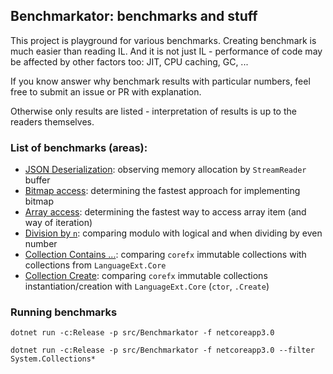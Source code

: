 ## Benchmarkator: benchmarks and stuff

This project is playground for various benchmarks. Creating benchmark is much easier than reading IL.
And it is not just IL - performance of code may be affected by other factors too: JIT, CPU caching, GC, ...

If you know answer why benchmark results with particular numbers, feel free to submit an issue or PR with
explanation.

Otherwise only results are listed - interpretation of results is up to the readers themselves.

### List of benchmarks (areas):

- [JSON Deserialization](src/Benchmarkator.Json/Deserialization/JsonPayloadDeserialization.md):
  observing memory allocation by `StreamReader` buffer
- [Bitmap access](src/Benchmarkator/Bitmap/Bitmap.md):
  determining the fastest approach for implementing bitmap
- [Array access](src/Benchmarkator.Collections/Iteration/ArrayIteration.md):
  determining the fastest way to access array item (and way of iteration)
- [Division by `n`](src/Benchmarkator/Division/DivisibleByTwo.md):
  comparing modulo with logical and when dividing by even number
- [Collection Contains ...](src/Benchmarkator.Collections/Contains/ImmutableCollectionContains.md):
  comparing `corefx` immutable collections with collections from `LanguageExt.Core`
- [Collection Create](src/Benchmarkator.Collections/Create/CreateCtor.md):
  comparing `corefx` immutable collections instantiation/creation with `LanguageExt.Core` (`ctor`, `.Create`)

### Running benchmarks

```
dotnet run -c:Release -p src/Benchmarkator -f netcoreapp3.0
```

```
dotnet run -c:Release -p src/Benchmarkator -f netcoreapp3.0 --filter System.Collections*
```